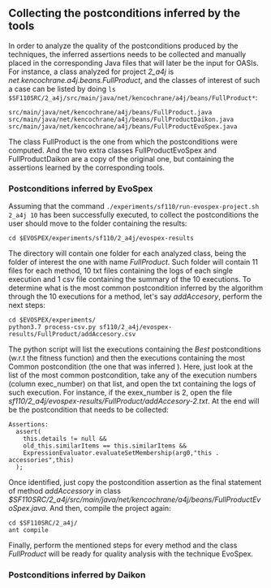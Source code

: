 ## Collecting the postconditions inferred by the tools

In order to analyze the quality of the postconditions produced by the techniques, the inferred assertions needs to be collected and manually placed in the corresponding Java files that will later be the input for OASIs. For instance, a class analyzed for project *2_a4j* is *net.kencochrane.a4j.beans.FullProduct*, and the classes of interest of such a case can be listed by doing `ls $SF110SRC/2_a4j/src/main/java/net/kencochrane/a4j/beans/FullProduct*`:
```
src/main/java/net/kencochrane/a4j/beans/FullProduct.java
src/main/java/net/kencochrane/a4j/beans/FullProductDaikon.java
src/main/java/net/kencochrane/a4j/beans/FullProductEvoSpex.java
```

The class FullProduct is the one from which the postconditions were computed. And the two extra classes FullProductEvoSpex and FullProductDaikon are a copy of the original one, but containing the assertions learned by the corresponding tools.

### Postconditions inferred by EvoSpex

Assuming that the command `./experiments/sf110/run-evospex-project.sh 2_a4j 10` has been successfully executed, to collect the postconditions the user should move to the folder containing the results:
```
cd $EVOSPEX/experiments/sf110/2_a4j/evospex-results
```
The directory will contain one folder for each analyzed class, being the folder of interest the one with name *FullProduct*. Such folder will contain 11 files for each method, 10 txt files containing the logs of each single execution and 1 csv file containing the summary of the 10 executions. To determine what is the most common postcondition inferred by the algorithm through the 10 executions for a method, let's say *addAccesory*, perform the next steps:
```
cd $EVOSPEX/experiments/
python3.7 process-csv.py sf110/2_a4j/evospex-results/FullProduct/addAccesory.csv
```

The python script will list the executions containing the *Best* postconditions (w.r.t the fitness function) and then the executions containing the most Common postcondition (the one that was inferred ). Here, just look at the list of the most common postcondition, take any of the execution numbers (column exec_number) on that list, and open the txt containing the logs of such execution. For instance, if the exex_number is 2, open the file *sf110/2_a4j/evospex-results/FullProduct/addAccesory-2.txt*. At the end will be the postcondition that needs to be collected:
```
Assertions:  
  assert(
    this.details != null &&
    old_this.similarItems == this.similarItems &&
    ExpressionEvaluator.evaluateSetMembership(arg0,"this . accessories",this)
  );
```

Once identified, just copy the postcondition assertion as the final statement of method *addAccessory* in class *$SF110SRC/2_a4j/src/main/java/net/kencochrane/a4j/beans/FullProductEvoSpex.java*. And then, compile the project again: 
```
cd $SF110SRC/2_a4j/
ant compile
```

Finally, perform the mentioned steps for every method and the class *FullProduct* will be ready for quality analysis with the technique EvoSpex. 

### Postconditions inferred by Daikon

